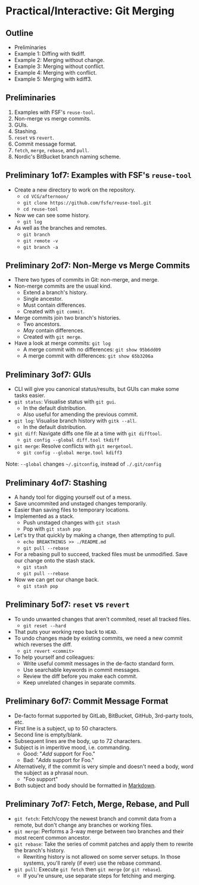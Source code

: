 
# Practical/Interactive: Git Merging

## Outline
- Preliminaries
- Example 1: Diffing with tkdiff.
- Example 2: Merging without change.
- Example 3: Merging without conflict.
- Example 4: Merging with conflict.
- Example 5: Merging with kdiff3.

## Preliminaries
1. Examples with FSF's `reuse-tool`.
2. Non-merge vs merge commits.
3. GUIs.
4. Stashing.
5. `reset` vs `revert`.
6. Commit message format.
7. `fetch`, `merge`, `rebase`, and `pull`.
8. Nordic's BitBucket branch naming scheme.

## Preliminary 1of7: Examples with FSF's `reuse-tool`
- Create a new directory to work on the repository.
  - `cd VCG/afternoon/`
  - `git clone https://github.com/fsfe/reuse-tool.git`
  - `cd reuse-tool`
- Now we can see some history.
  - `git log`
- As well as the branches and remotes.
  - `git branch`
  - `git remote -v`
  - `git branch -a`

## Preliminary 2of7: Non-Merge vs Merge Commits
- There two types of commits in Git: non-merge, and merge.
- Non-merge commits are the usual kind.
  - Extend a branch's history.
  - Single ancestor.
  - Must contain differences.
  - Created with `git commit`.
- Merge commits join two branch's histories.
  - Two ancestors.
  - *May* contain differences.
  - Created with `git merge`.
- Have a look at merge commits: `git log`
  - A merge commit with no differences: `git show 95b6dd09`
  - A merge commit with differences: `git show 65b3206a`

## Preliminary 3of7: GUIs
- CLI will give you canonical status/results, but GUIs can make some tasks
  easier.
- `git status`: Visualise status with `git gui`.
  - In the default distribution.
  - Also useful for amending the previous commit.
- `git log`: Visualise branch history with `gitk --all`.
  - In the default distribution.
- `git diff`: Navigate diffs one file at a time with `git difftool`.
  - `git config --global diff.tool tkdiff`
- `git merge`: Resolve conflicts with `git mergetool`.
  - `git config --global merge.tool kdiff3`

Note: `--global` changes `~/.gitconfig`, instead of `./.git/config`

## Preliminary 4of7: Stashing
- A handy tool for digging yourself out of a mess.
- Save uncommited and unstaged changes temporarily.
- Easier than saving files to temporary locations.
- Implemented as a stack.
  - Push unstaged changes with `git stash`
  - Pop with `git stash pop`
- Let's try that quickly by making a change, then attempting to pull.
  - `echo BREAKTHINGS >> ./README.md`
  - `git pull --rebase`
- For a rebasing pull to succeed, tracked files must be unmodified.
  Save our change onto the stash stack.
  - `git stash`
  - `git pull --rebase`
- Now we can get our change back.
  - `git stash pop`

## Preliminary 5of7: `reset` vs `revert`
- To undo unwanted changes that aren't commited, reset all tracked files.
  - `git reset --hard`
- That puts your working repo back to `HEAD`.
- To undo changes made by existing commits, we need a new commit which
  reverses the diff.
  - `git revert <commit>`
- To help yourself and colleagues:
  - Write useful commit messages in the de-facto standard form.
  - Use searchable keywords in commit messages.
  - Review the diff before you make each commit.
  - Keep unrelated changes in separate commits.

## Preliminary 6of7: Commit Message Format
- De-facto format supported by GitLab, BitBucket, GitHub, 3rd-party tools, etc.
- First line is a subject, up to 50 characters.
- Second line is empty/blank.
- Subsequent lines are the body, up to 72 characters.
- Subject is in imperitive mood, i.e. commanding.
  - Good: "_Add_ support for Foo."
  - Bad: "_Adds_ support for Foo."
- Alternatively, if the commit is very simple and doesn't need a body, word
  the subject as a phrasal noun.
  - "Foo support"
- Both subject and body should be formatted in
  [Markdown](https://commonmark.org/).

## Preliminary 7of7: Fetch, Merge, Rebase, and Pull
- `git fetch`: Fetch/copy the newest branch and commit data from a remote, but
  don't change any branches or working files.
- `git merge`: Performs a 3-way merge between two branches and their most recent
  common ancestor.
- `git rebase`: Take the series of commit patches and apply them to rewrite the
  branch's history.
  - Rewriting history is not allowed on some server setups.
    In those systems, you'll rarely (if ever) use the rebase command.
- `git pull`: Execute `git fetch` then `git merge` (or `git rebase`).
  - If you're unsure, use separate steps for fetching and merging.

